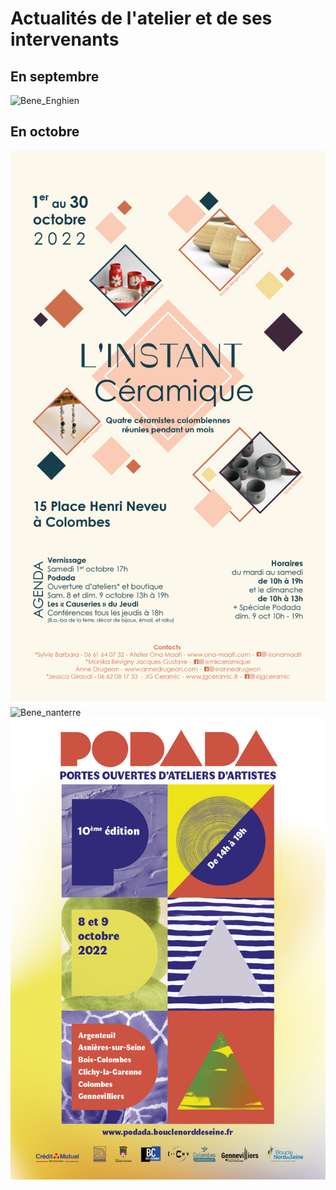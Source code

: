 # Actualités de l'atelier et de ses intervenants    
##  En septembre  
<img src="/images/ actu2209_Bene_Enghien.jpg" class="image-stage" alt="Bene_Enghien">   

## En octobre  

<img src="/images/actu2210_instant_colombes.png" class="image-stage" alt="Affiche L'instant Céramique">
<img src="/images/ actu2223_Bene_nanterre.jpg" class="image-stage" alt=" Bene_nanterre ">

<img src="/images/actu2210_podada.jpg" class="image-stage" alt="PODADA 2022">

